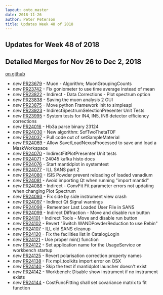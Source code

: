 ```yaml
---
layout: onto_master
date: 2018-11-26
author: Peter Peterson
title: Updates Week 48 of 2018
---
```

Updates for Week 48 of 2018
---------------------------

Detailed Merges for Nov 26 to Dec 2, 2018
-----------------------------------------
[on github](https://github.com/mantidproject/mantid/pulls?q=is%3Apr+merged%3A2018-11-27..2018-12-02)

* *new* [PR23679](https://github.com/mantidproject/mantid/pull/23679) - Muon - Algorithm; MuonGroupingCounts
* *new* [PR23742](https://github.com/mantidproject/mantid/pull/23742) - Fix goniometer to use time average instead of mean
* *new* [PR23822](https://github.com/mantidproject/mantid/pull/23822) - Indirect - Data Corrections - Plot spectrum option
* *new* [PR23838](https://github.com/mantidproject/mantid/pull/23838) - Saving the muon analysis 2 GUI
* *new* [PR23875](https://github.com/mantidproject/mantid/pull/23875) - Move python Framework init to simpleapi
* *new* [PR23923](https://github.com/mantidproject/mantid/pull/23923) - IndirectSpectrumSelectionPresenter Unit Tests
* *new* [PR23995](https://github.com/mantidproject/mantid/pull/23995) - System tests for IN4, IN5, IN6 detector efficiency corrections
* *new* [PR24016](https://github.com/mantidproject/mantid/pull/24016) - Hb3a parse binary 23124
* *new* [PR24030](https://github.com/mantidproject/mantid/pull/24030) - New algorithm: SofTwoThetaTOF
* *new* [PR24037](https://github.com/mantidproject/mantid/pull/24037) - Pull code out of setSampleMaterial
* *new* [PR24069](https://github.com/mantidproject/mantid/pull/24069) - Allow Save/LoadNexusProcessed to save and load a MaskWorkspace
* *new* [PR24070](https://github.com/mantidproject/mantid/pull/24070) - IndirectFitPlotPresenter Unit tests
* *new* [PR24071](https://github.com/mantidproject/mantid/pull/24071) - 24045 kafka histo docs
* *new* [PR24076](https://github.com/mantidproject/mantid/pull/24076) - Start mantidplot in systemtest
* *new* [PR24077](https://github.com/mantidproject/mantid/pull/24077) - ILL SANS part 2
* *new* [PR24080](https://github.com/mantidproject/mantid/pull/24080) - ISIS Powder prevent reloading of loaded vanadium
* *new* [PR24081](https://github.com/mantidproject/mantid/pull/24081) - Avoid importing Qt when running "import mantid"
* *new* [PR24088](https://github.com/mantidproject/mantid/pull/24088) - Indirect - ConvFit Fit parameter errors not updating when changing  Plot Spectrum
* *new* [PR24093](https://github.com/mantidproject/mantid/pull/24093) - Fix side by side instrument view crash
* *new* [PR24097](https://github.com/mantidproject/mantid/pull/24097) - Indirect Qt Signal warnings
* *new* [PR24098](https://github.com/mantidproject/mantid/pull/24098) - Remember Last Loaded User File in SANS
* *new* [PR24099](https://github.com/mantidproject/mantid/pull/24099) - Indirect Diffraction - Move and disable run button
* *new* [PR24101](https://github.com/mantidproject/mantid/pull/24101) - Indirect Tools - Move and disable run button
* *new* [PR24102](https://github.com/mantidproject/mantid/pull/24102) - Revert "Switch WANDPowderReduction to use Rebin"
* *new* [PR24107](https://github.com/mantidproject/mantid/pull/24107) - ILL old SANS cleanup
* *new* [PR24120](https://github.com/mantidproject/mantid/pull/24120) - Fix the facilities list in CatalogLogin
* *new* [PR24121](https://github.com/mantidproject/mantid/pull/24121) - Use proper min() function
* *new* [PR24122](https://github.com/mantidproject/mantid/pull/24122) - Set application name for the UsageService on workbench startup
* *new* [PR24125](https://github.com/mantidproject/mantid/pull/24125) - Revert polarisation correction property names
* *new* [PR24138](https://github.com/mantidproject/mantid/pull/24138) - Fix mpl_toolkits import error on OSX
* *new* [PR24140](https://github.com/mantidproject/mantid/pull/24140) - Skip the test if mantidplot launcher doesn't exist
* *new* [PR24142](https://github.com/mantidproject/mantid/pull/24142) - Workbench: Disable show instrument if no instrument exists
* *new* [PR24144](https://github.com/mantidproject/mantid/pull/24144) - CostFuncFitting shall set covariance matrix to fit function
